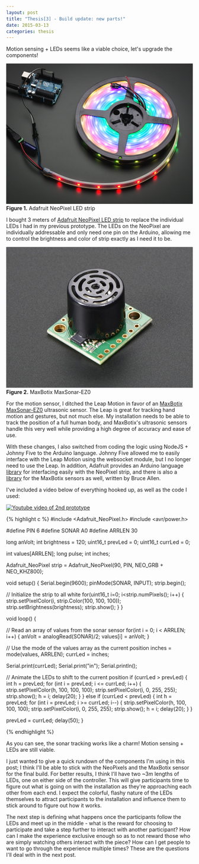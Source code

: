 ```yaml
---
layout: post
title: "Thesis[3] - Build update: new parts!"
date: 2015-03-13
categories: thesis
---
```


Motion sensing + LEDs seems like a viable choice, let's upgrade the components!

![Adafruit NeoPixel LED strip][fig1]
**Figure 1.** Adafruit NeoPixel LED strip

I bought 3 meters of [Adafruit NeoPixel LED strip][1] to replace the individual LEDs I had in my previous prototype. The LEDs on the NeoPixel are individually addressable and only need one pin on the Arduino, allowing me to control the brightness and color of strip exactly as I need it to be.

![MaxBotix MaxSonar-EZ0][fig2]
**Figure 2.** MaxBotix MaxSonar-EZ0

For the motion sensor, I ditched the Leap Motion in favor of an [MaxBotix MaxSonar-EZ0][2] ultrasonic sensor. The Leap is great for tracking hand motion and gestures, but not much else. My installation needs to be able to track the position of a full human body, and MaxBotix's ultrasonic sensors handle this very well while providing a high degree of accuracy and ease of use.

With these changes, I also switched from coding the logic using NodeJS + Johnny Five to the Arduino language. Johnny Five allowed me to easily interface with the Leap Motion using the websocket module, but I no longer need to use the Leap. In addition, Adafruit provides an Arduino language [library][3] for interfacing easily with the NeoPixel strip, and there is also a [library][4] for the MaxBotix sensors as well, written by Bruce Allen.

I've included a video below of everything hooked up, as well as the code I used:

[![Youtube video of 2nd prototype](http://img.youtube.com/vi/zMjC8Y-et88/0.jpg)](http://www.youtube.com/watch?feature=player_embedded&v=zMjC8Y-et88)

{% highlight c %}
#include <Adafruit_NeoPixel.h>
#include <avr/power.h>

#define PIN 6
#define SONAR A0
#define ARRLEN 30

long anVolt;
int brightness = 120;
uint16_t prevLed = 0;
uint16_t currLed = 0;

int values[ARRLEN];
long pulse;
int inches;

Adafruit_NeoPixel strip = Adafruit_NeoPixel(90, PIN, NEO_GRB + NEO_KHZ800);

void setup() {
  Serial.begin(9600);
  pinMode(SONAR, INPUT);
  strip.begin();

  // Initialize the strip to all white
  for(uint16_t i=0; i<strip.numPixels(); i++) {
      strip.setPixelColor(i, strip.Color(100, 100, 100));
      strip.setBrightness(brightness);
      strip.show();
  }
}

void loop() {
  
  // Read an array of values from the sonar sensor
  for(int i = 0; i < ARRLEN; i++) {
    anVolt = analogRead(SONAR)/2;
    values[i] = anVolt;
  }
  
  // Use the mode of the values array as the current position
  inches = mode(values, ARRLEN);
  currLed = inches;
  
  Serial.print(currLed);
  Serial.print("in");
  Serial.println();
  
  // Animate the LEDs to shift to the current position
  if (currLed > prevLed) {
    int h = prevLed;
    for (int i = prevLed; i <= currLed; i++) {
      strip.setPixelColor(h, 100, 100, 100);
      strip.setPixelColor(i, 0, 255, 255);
      strip.show();
      h = i;
      delay(20);
    }
  } else if (currLed < prevLed) {
    int h = prevLed;
    for (int i = prevLed; i >= currLed; i--) {
      strip.setPixelColor(h, 100, 100, 100);
      strip.setPixelColor(i, 0, 255, 255);
      strip.show();
      h = i;
      delay(20);
    }
  }
  
  prevLed = currLed;
  delay(50);
}

{% endhighlight %}

As you can see, the sonar tracking works like a charm! Motion sensing + LEDs are still viable. 

I just wanted to give a quick rundown of the components I'm using in this post; I think I'll be able to stick with the NeoPixels and the MaxBotix sensor for the final build. For better results, I think I'll have two ~3m lengths of LEDs, one on either side of the controller. This will give participants time to figure out what is going on with the installation as they're approaching each other from each end. I expect the colorful, flashy nature of the LEDs themselves to attract participants to the installation and influence them to stick around to figure out how it works.

The next step is defining what happens once the participants follow the LEDs and meet up in the middle - what is the reward for choosing to participate and take a step further to interact with another participant? How can I make the experience exclusive enough so as to not reward those who are simply watching others interact with the piece? How can I get people to want to go through the experience multiple times? These are the questions I'll deal with in the next post.

[1]: http://www.adafruit.com/products/1376
[2]: http://www.adafruit.com/products/979
[3]: https://learn.adafruit.com/adafruit-neopixel-uberguide/arduino-library
[4]: http://playground.arduino.cc/Main/MaxSonar

[fig1]: /img/thesis/neopixel.jpg
[fig2]: /img/thesis/ez0.jpg